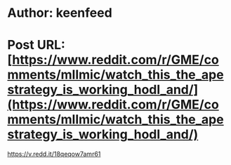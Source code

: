 # Author: keenfeed
# Post URL: [https://www.reddit.com/r/GME/comments/mllmic/watch_this_the_apestrategy_is_working_hodl_and/](https://www.reddit.com/r/GME/comments/mllmic/watch_this_the_apestrategy_is_working_hodl_and/)


https://v.redd.it/18qeqow7amr61
